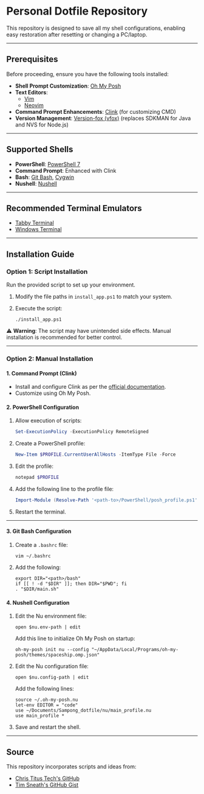 # Personal Dotfile Repository

This repository is designed to save all my shell configurations, enabling easy restoration after resetting or changing a PC/laptop.

---

## Prerequisites

Before proceeding, ensure you have the following tools installed:

- **Shell Prompt Customization**: [Oh My Posh](https://ohmyposh.dev/)
- **Text Editors**:
   - [Vim](https://www.vim.org/)
   - [Neovim](https://neovim.io/)
- **Command Prompt Enhancements**: [Clink](https://github.com/chrisant996/clink) (for customizing CMD)
- **Version Management**: [Version-fox (vfox)](https://github.com/version-fox/vfox) (replaces SDKMAN for Java and NVS for Node.js)

---

## Supported Shells

- **PowerShell**: [PowerShell 7](https://learn.microsoft.com/en-us/powershell/scripting/overview?view=powershell-7.4)
- **Command Prompt**: Enhanced with Clink
- **Bash**: [Git Bash](https://git-scm.com/), [Cygwin](https://cygwin.com/)
- **Nushell**: [Nushell](https://www.nushell.sh/)

---

## Recommended Terminal Emulators

- [Tabby Terminal](https://tabby.sh/)
- [Windows Terminal](https://github.com/microsoft/terminal)

---

## Installation Guide

### Option 1: Script Installation

Run the provided script to set up your environment.

1. Modify the file paths in `install_app.ps1` to match your system.
2. Execute the script:

    ```shell
    ./install_app.ps1
    ```

⚠ **Warning**: The script may have unintended side effects. Manual installation is recommended for better control.

---

### Option 2: Manual Installation

#### 1. Command Prompt (Clink)

- Install and configure Clink as per the [official documentation](https://ohmyposh.dev/docs/installation/prompt).
- Customize using Oh My Posh.

#### 2. PowerShell Configuration

1. Allow execution of scripts:

   ```powershell
   Set-ExecutionPolicy -ExecutionPolicy RemoteSigned
   ```

2. Create a PowerShell profile:

   ```powershell
   New-Item $PROFILE.CurrentUserAllHosts -ItemType File -Force
   ```

3. Edit the profile:

   ```powershell
   notepad $PROFILE
   ```

4. Add the following line to the profile file:

   ```powershell
   Import-Module (Resolve-Path '<path-to>/PowerShell/posh_profile.ps1')
   ```

5. Restart the terminal.
---
#### 3. Git Bash Configuration

1. Create a `.bashrc` file:
    ```shell
    vim ~/.bashrc
    ```

2. Add the following:
    ```shell
    export DIR="<path>/bash"
    if [[ ! -d "$DIR" ]]; then DIR="$PWD"; fi
    . "$DIR/main.sh"
    ```

#### 4. Nushell Configuration

1. Edit the Nu environment file:

   ```nu
   open $nu.env-path | edit
   ```

   Add this line to initialize Oh My Posh on startup:

   ```nu
   oh-my-posh init nu --config "~/AppData/Local/Programs/oh-my-posh/themes/spaceship.omp.json"
   ```

2. Edit the Nu configuration file:

   ```nu
   open $nu.config-path | edit
   ```

   Add the following lines:

   ```nu
   source ~/.oh-my-posh.nu
   let-env EDITOR = "code"
   use ~/Documents/Sampong_dotfile/nu/main_profile.nu
   use main_profile *
   ```

3. Save and restart the shell.

---

## Source

This repository incorporates scripts and ideas from:

- [Chris Titus Tech's GitHub](https://github.com/ChrisTitusTech/powershell-profile)
- [Tim Sneath's GitHub Gist](https://gist.github.com/timsneath/19867b12eee7fd5af2ba)